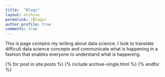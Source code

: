 ```yaml
---
title:  "Blogs"
layout: archive
permalink: /Blogs/
author_profile: true
comments: true
---
```


This is page contains my writing about data science.  I look to translate difficult data science concepts and communicate what is happening in a fashion that enables everyone to understand what is happening.

{% for post in site.posts %}
  {% include archive-single.html %}
{% endfor %}
